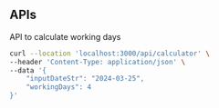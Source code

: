 ## APIs

API to calculate working days
```bash
curl --location 'localhost:3000/api/calculator' \
--header 'Content-Type: application/json' \
--data '{
    "inputDateStr": "2024-03-25",
    "workingDays": 4
}'
```